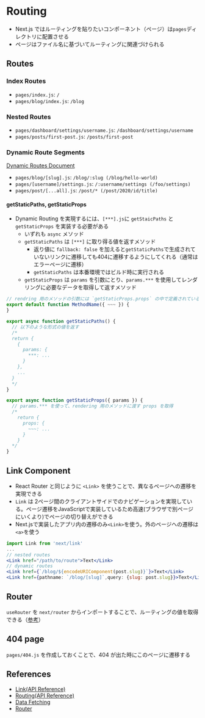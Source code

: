# Routing

- Next.js ではルーティングを貼りたいコンポーネント（ページ）は`pages`ディレクトリに配置させる
- ページはファイル名に基づいてルーティングに関連づけられる

## Routes

### Index Routes

- `pages/index.js`: `/`
- `pages/blog/index.js`: `/blog`

### Nested Routes

- `pages/dashboard/settings/username.js`: `/dashboard/settings/username`
- `pages/posts/first-post.js`: `/posts/first-post`

### Dynamic Route Segments

[Dynamic Routes Document](https://nextjs.org/docs/routing/dynamic-routes)

- `pages/blog/[slug].js`: `/blog/:slug (/blog/hello-world)`
- `pages/[username]/settings.js`: `/:username/settings (/foo/settings)`
- `pages/post/[...all].js`: `/post/* (/post/2020/id/title)`

#### getStaticPaths, getStaticProps

- Dynamic Routing を実現するには、`[***].js`に `getStaicPaths` と `getStaticProps` を実装する必要がある
  - いずれも `async` メソッド
  - `getStaticPaths` は `[***]` に取り得る値を返すメソッド
    - 返り値に `fallback: false` を加えると`getStaticPaths`で生成されていないリンクに遷移しても404に遷移するようにしてくれる（通常はエラーページに遷移）
    - `getStaticPaths` は本番環境ではビルド時に実行される
  - `getStaticProps` は `params` を引数にとり、`params.***` を使用してレンダリングに必要なデータを取得して返すメソッド

```jsx
// rendring 用のメソッドの引数には `getStaticProps.props` の中で定義されている変数を指定
export default function MethodName({ ~~~ }) {
}

export async function getStaticPaths() {
  // 以下のような形式の値を返す
  /*
  return {
    {
      params: {
        ***: ...
      }
    },
    ...
  }
  */
}

export async function getStaticProps({ params }) {
  // params.*** を使って、rendering 用のメソッドに渡す props を取得
  /*
    return {
      props: {
        ~~~: ...
      }
    }
  */
}
```

## Link Component

- React Router と同じように `<Link>` を使うことで、異なるページへの遷移を実現できる
- `Link` は 2ページ間のクライアントサイドでのナビゲーションを実現している。ページ遷移をJavaScriptで実装しているため高速(ブラウザで別ページにいくより)でページの切り替えができる
- Next.jsで実装したアプリ内の遷移のみ`<Link>`を使う。外のページへの遷移は`<a>`を使う

```jsx
import Link from 'next/link'
...
// nested routes
<Link href="/path/to/route">Text</Link>
// dynamic routes
<Link href={`/blog/${encodeURIComponent(post.slug)}`}>Text</Link>
<Link href={pathname: `/blog/[slug]`,query: {slug: post.slug}}>Text</Link>
```

## Router

`useRouter` を `next/router` からインポートすることで、ルーティングの値を取得できる（[参考](https://nextjs.org/docs/routing/dynamic-routes)）

## 404 page

`pages/404.js` を作成しておくことで、404 が出た時にこのページに遷移する

## References

- [Link(API Reference)](https://nextjs.org/docs/api-reference/next/link)
- [Routing(API Reference)](https://nextjs.org/docs/routing/introduction)
- [Data Fetching](https://nextjs.org/docs/basic-features/data-fetching)
- [Router](https://nextjs.org/docs/routing/dynamic-routes)
